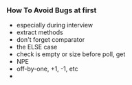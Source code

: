 
### How To Avoid Bugs at first
- especially during interview 
- extract methods
- don't forget comparator
- the ELSE case
- check is empty or size before poll, get
- NPE
- off-by-one, +1, -1, etc
- 


